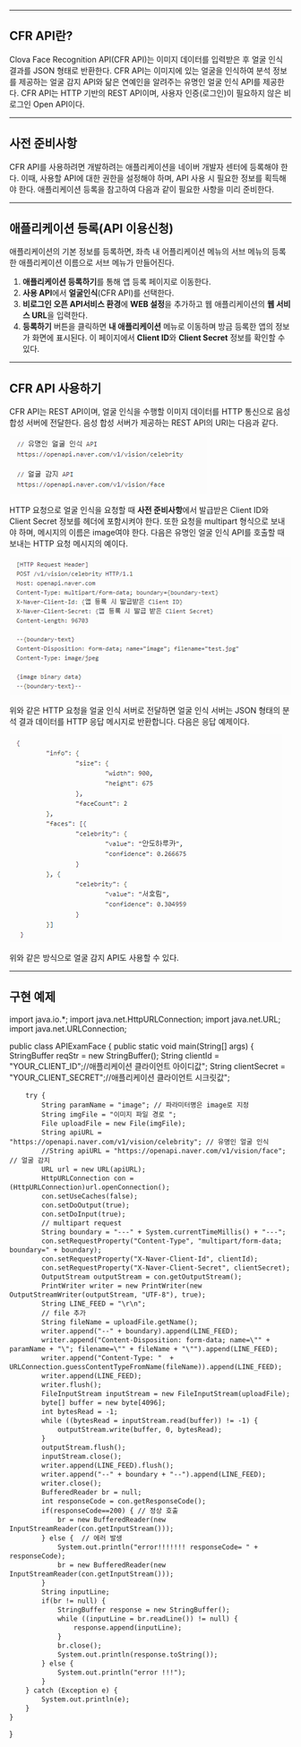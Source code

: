 ***

## CFR API란?

Clova Face Recognition API(CFR API)는 이미지 데이터를 입력받은 후 얼굴 인식 결과를 JSON 형태로 반환한다. CFR API는 이미지에 있는 얼굴을 인식하여 분석 정보를 제공하는 얼굴 감지 API와 닮은 연예인을 알려주는 유명인 얼굴 인식 API를 제공한다. CFR API는 HTTP 기반의 REST API이며, 사용자 인증(로그인)이 필요하지 않은 비로그인 Open API이다.

***
## 사전 준비사항

CFR API를 사용하려면 개발하려는 애플리케이션을 네이버 개발자 센터에 등록해야 한다. 이때, 사용할 API에 대한 권한을 설정해야 하며, API 사용 시 필요한 정보를 획득해야 한다. 애플리케이션 등록을 참고하여 다음과 같이 필요한 사항을 미리 준비한다.

---

## 애플리케이션 등록(API 이용신청)

애플리케이션의 기본 정보를 등록하면, 좌측 내 어플리케이션 메뉴의 서브 메뉴의 등록한 애플리케이션 이름으로 서브 메뉴가 만들어진다.


1. **애플리케이션 등록하기**를 통해 앱 등록 페이지로 이동한다.
2. **사용 API**에서 **얼굴인식**(CFR API)를 선택한다.
3. **비로그인 오픈 API서비스 환경**에 **WEB 설정**을 추가하고 웹 애플리케이션의 **웹 서비스 URL**을 입력한다.
4. **등록하기** 버튼을 클릭하면 **내 애플리케이션** 메뉴로 이동하며 방금 등록한 앱의 정보가 화면에 표시된다. 이 페이지에서 **Client ID**와 **Client Secret** 정보를 확인할 수 있다.

***

## CFR API 사용하기

CFR API는 REST API이며, 얼굴 인식을 수행할 이미지 데이터를 HTTP 통신으로 음성 합성 서버에 전달한다. 음성 합성 서버가 제공하는 REST API의 URI는 다음과 같다.

![CFR1](./img/CFR1.png)

HTTP 요청으로 얼굴 인식을 요청할 때 **사전 준비사항**에서 발급받은 Client ID와 Client Secret 정보를 헤더에 포함시켜야 한다. 또한 요청을 multipart 형식으로 보내야 하며, 메시지의 이름은 image여야 한다. 다음은 유명인 얼굴 인식 API를 호출할 때 보내는 HTTP 요청 메시지의 예이다.

![CFR2](./img/CFR2.png)

위와 같은 HTTP 요청을 얼굴 인식 서버로 전달하면 얼굴 인식 서버는 JSON 형태의 분석 결과 데이터를 HTTP 응답 메시지로 반환합니다. 다음은 응답 예제이다.

![CFR3](./img/CFR3.png)

위와 같은 방식으로 얼굴 감지 API도 사용할 수 있다.

***
## 구현 예제

import java.io.*;
import java.net.HttpURLConnection;
import java.net.URL;
import java.net.URLConnection;

public class APIExamFace {
    public static void main(String[] args) {
        StringBuffer reqStr = new StringBuffer();
        String clientId = "YOUR_CLIENT_ID";//애플리케이션 클라이언트 아이디값";
        String clientSecret = "YOUR_CLIENT_SECRET";//애플리케이션 클라이언트 시크릿값";

        try {
            String paramName = "image"; // 파라미터명은 image로 지정
            String imgFile = "이미지 파일 경로 ";
            File uploadFile = new File(imgFile);
            String apiURL = "https://openapi.naver.com/v1/vision/celebrity"; // 유명인 얼굴 인식
            //String apiURL = "https://openapi.naver.com/v1/vision/face"; // 얼굴 감지
            URL url = new URL(apiURL);
            HttpURLConnection con = (HttpURLConnection)url.openConnection();
            con.setUseCaches(false);
            con.setDoOutput(true);
            con.setDoInput(true);
            // multipart request
            String boundary = "---" + System.currentTimeMillis() + "---";
            con.setRequestProperty("Content-Type", "multipart/form-data; boundary=" + boundary);
            con.setRequestProperty("X-Naver-Client-Id", clientId);
            con.setRequestProperty("X-Naver-Client-Secret", clientSecret);
            OutputStream outputStream = con.getOutputStream();
            PrintWriter writer = new PrintWriter(new OutputStreamWriter(outputStream, "UTF-8"), true);
            String LINE_FEED = "\r\n";
            // file 추가
            String fileName = uploadFile.getName();
            writer.append("--" + boundary).append(LINE_FEED);
            writer.append("Content-Disposition: form-data; name=\"" + paramName + "\"; filename=\"" + fileName + "\"").append(LINE_FEED);
            writer.append("Content-Type: "  + URLConnection.guessContentTypeFromName(fileName)).append(LINE_FEED);
            writer.append(LINE_FEED);
            writer.flush();
            FileInputStream inputStream = new FileInputStream(uploadFile);
            byte[] buffer = new byte[4096];
            int bytesRead = -1;
            while ((bytesRead = inputStream.read(buffer)) != -1) {
                outputStream.write(buffer, 0, bytesRead);
            }
            outputStream.flush();
            inputStream.close();
            writer.append(LINE_FEED).flush();
            writer.append("--" + boundary + "--").append(LINE_FEED);
            writer.close();
            BufferedReader br = null;
            int responseCode = con.getResponseCode();
            if(responseCode==200) { // 정상 호출
                br = new BufferedReader(new InputStreamReader(con.getInputStream()));
            } else {  // 에러 발생
                System.out.println("error!!!!!!! responseCode= " + responseCode);
                br = new BufferedReader(new InputStreamReader(con.getInputStream()));
            }
            String inputLine;
            if(br != null) {
                StringBuffer response = new StringBuffer();
                while ((inputLine = br.readLine()) != null) {
                    response.append(inputLine);
                }
                br.close();
                System.out.println(response.toString());
            } else {
                System.out.println("error !!!");
            }
        } catch (Exception e) {
            System.out.println(e);
        }
    }
}
